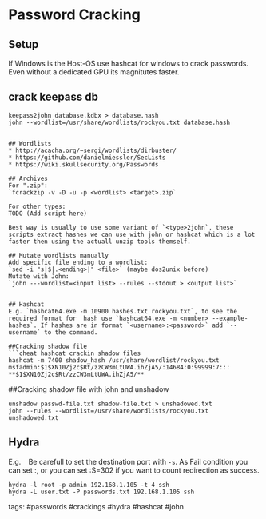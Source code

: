 # Password Cracking

## Setup
If Windows is the Host-OS use hashcat for windows to crack passwords. Even without a dedicated GPU its magnitutes faster.


## crack keepass db
```
keepass2john database.kdbx > database.hash
john --wordlist=/usr/share/wordlists/rockyou.txt database.hash


## Wordlists
* http://acacha.org/~sergi/wordlists/dirbuster/
* https://github.com/danielmiessler/SecLists
* https://wiki.skullsecurity.org/Passwords

## Archives
For ".zip":
`fcrackzip -v -D -u -p <wordlist> <target>.zip`

For other types:
TODO (Add script here)

Best way is usually to use some variant of `<type>2john`, these scripts extract hashes we can use with john or hashcat which is a lot faster then using the actuall unzip tools themself.

## Mutate wordlists manually
Add specific file ending to a wordlist:
`sed -i "s|$|.<ending>|" <file>` (maybe dos2unix before)
Mutate with John:
`john ---wordlist=<input list> --rules --stdout > <output list>`


## Hashcat
E.g. `hashcat64.exe -m 10900 hashes.txt rockyou.txt`, to see the required format for  hash use `hashcat64.exe -m <number> --example-hashes`. If hashes are in format `<username>:<password>` add `--username` to the command.

##Cracking shadow file
```cheat hashcat crackin shadow files
hashcat -m 7400 shadow_hash /usr/share/wordlist/rockyou.txt
msfadmin:$1$XN10Zj2c$Rt/zzCW3mLtUWA.ihZjA5/:14684:0:99999:7:::
**$1$XN10Zj2c$Rt/zzCW3mLtUWA.ihZjA5/**
```


##Cracking shadow file with john and unshadow
```cheat bash unshadow
unshadow passwd-file.txt shadow-file.txt > unshadowed.txt
john --rules --wordlist=/usr/share/wordlists/rockyou.txt unshadowed.txt
```

## Hydra
E.g. ` `
Be carefull to set the destination port with `-s`.
As Fail condition you can set :<string>, or you can set :S=302 if you want to count redirection as success. 
```cheat
hydra -l root -p admin 192.168.1.105 -t 4 ssh
hydra -L user.txt -P passwords.txt 192.168.1.105 ssh
```
tags: #passwords #crackings #hydra #hashcat #john 
